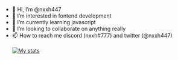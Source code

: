 - 👋 Hi, I’m @nxxh447
- 👀 I’m interested in fontend development
- 🌱 I’m currently learning javascript
- 💞️ I’m looking to collaborate on anything really
- 📫 How to reach me discord (nxxh#777) and twitter (@nxxh447)
<br></br>
[![My stats](https://github-readme-stats.vercel.app/api?username=nxxh447)](https://github.com/nxxh447/github-readme-stats)
<br></br>
